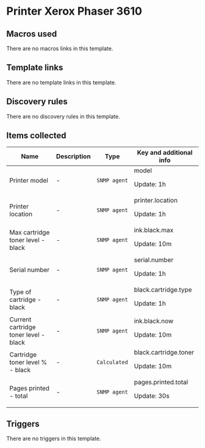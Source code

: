 # Printer Xerox Phaser 3610

## Macros used

There are no macros links in this template.

## Template links

There are no template links in this template.

## Discovery rules

There are no discovery rules in this template.

## Items collected

|Name|Description|Type|Key and additional info|
|----|-----------|----|----|
|Printer model|<p>-</p>|`SNMP agent`|model<p>Update: 1h</p>|
|Printer location|<p>-</p>|`SNMP agent`|printer.location<p>Update: 1h</p>|
|Max cartridge toner level - black|<p>-</p>|`SNMP agent`|ink.black.max<p>Update: 10m</p>|
|Serial number|<p>-</p>|`SNMP agent`|serial.number<p>Update: 1h</p>|
|Type of cartridge - black|<p>-</p>|`SNMP agent`|black.cartridge.type<p>Update: 1h</p>|
|Current cartridge toner level - black|<p>-</p>|`SNMP agent`|ink.black.now<p>Update: 10m</p>|
|Cartridge toner level % - black|<p>-</p>|`Calculated`|black.cartridge.toner<p>Update: 10m</p>|
|Pages printed - total|<p>-</p>|`SNMP agent`|pages.printed.total<p>Update: 30s</p>|
## Triggers

There are no triggers in this template.

